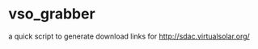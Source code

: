 vso_grabber
===========

a quick script to generate download links for http://sdac.virtualsolar.org/